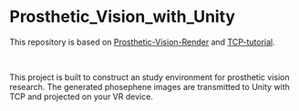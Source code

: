 # Prosthetic_Vision_with_Unity

This repository is based on [Prosthetic-Vision-Render](https://github.com/DoranLyong/Prosthetic-Vision-Render) and [TCP-tutorial](https://github.com/DoranLyong/TCP_tutorial).

<br/>

This project is built to construct an study environment for prosthetic vision research. The generated phosephene images are transmitted to Unity with TCP and projected on your VR device.